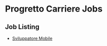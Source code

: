 # Progretto Carriere Jobs

## Job Listing

* [Sviluppatore Mobile](https://github.com/Matteo-ProgettoCarriere/soluzione1-jobs/issues/2)
